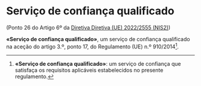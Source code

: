 # Serviço de confiança qualificado
(Ponto 26 do Artigo 6º da [Diretiva Diretiva (UE) 2022/2555 (NIS2)](https://eur-lex.europa.eu/legal-content/PT/TXT/?uri=CELEX:32022L2555))

**«Serviço de confiança qualificado»**, um serviço de confiança qualificado na aceção do artigo 3.º, ponto 17, do Regulamento (UE) n.º 910/2014[^1].

[^1]: **«Serviço de confiança qualificado»**: um serviço de confiança que satisfaça os requisitos aplicáveis estabelecidos no presente regulamento.